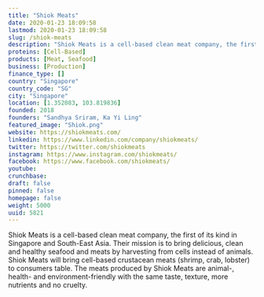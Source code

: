 ```yaml
---
title: "Shiok Meats"
date: 2020-01-23 18:09:58
lastmod: 2020-01-23 18:09:58
slug: /shiok-meats
description: "Shiok Meats is a cell-based clean meat company, the first of its kind in Singapore and South-East Asia. Their mission is to bring delicious, clean and healthy seafood and meats by harvesting from cells instead of animals. Shiok Meats will bring cell-based crustacean meats (shrimp, crab, lobster) to consumers table. The meats produced by Shiok Meats are animal-, health- and environment-friendly with the same taste, texture, more nutrients and no cruelty."
proteins: [Cell-Based]
products: [Meat, Seafood]
business: [Production]
finance_type: []
country: "Singapore"
country_code: "SG"
city: "Singapore"
location: [1.352083, 103.819836]
founded: 2018
founders: "Sandhya Sriram, Ka Yi Ling"
featured_image: "Shiok.png"
website: https://shiokmeats.com/
linkedin: https://www.linkedin.com/company/shiokmeats/
twitter: https://twitter.com/shiokmeats
instagram: https://www.instagram.com/shiokmeats/
facebook: https://www.facebook.com/shiokmeats/
youtube: 
crunchbase: 
draft: false
pinned: false
homepage: false
weight: 5000
uuid: 5821
---
```

Shiok Meats is a cell-based clean meat company, the first of its kind in Singapore and South-East Asia. Their mission is to bring delicious, clean and healthy seafood and meats by harvesting from cells instead of animals. Shiok Meats will bring cell-based crustacean meats (shrimp, crab, lobster) to consumers table. The meats produced by Shiok Meats are animal-, health- and environment-friendly with the same taste, texture, more nutrients and no cruelty.
